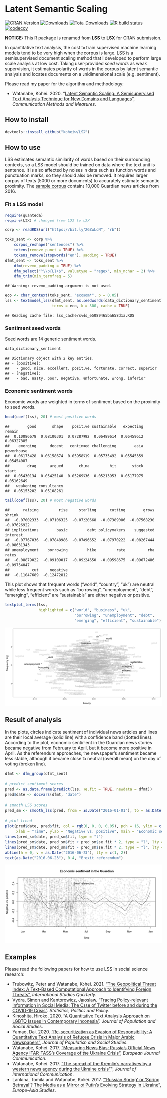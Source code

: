 
# Latent Semantic Scaling

<!-- badges: start -->

[![CRAN
Version](https://www.r-pkg.org/badges/version/LSX)](https://CRAN.R-project.org/package=LSX)
[![Downloads](https://cranlogs.r-pkg.org/badges/LSX)](https://CRAN.R-project.org/package=LSX)
[![Total
Downloads](https://cranlogs.r-pkg.org/badges/grand-total/LSX?color=orange)](https://CRAN.R-project.org/package=LSX)
[![R build
status](https://github.com/koheiw/LSX/workflows/R-CMD-check/badge.svg)](https://github.com/koheiw/LSX/actions)
[![codecov](https://codecov.io/gh/koheiw/LSX/branch/master/graph/badge.svg)](https://codecov.io/gh/koheiw/LSX)
<!-- badges: end -->

**NOTICE:** This R package is renamed from **LSS** to **LSX** for CRAN
submission.

In quantitative text analysis, the cost to train supervised machine
learning models tend to be very high when the corpus is large. LSS is a
semisupervised document scaling method that I developed to perform large
scale analysis at low cost. Taking user-provided *seed words* as weak
supervision, it estimates polarity of words in the corpus by latent
semantic analysis and locates documents on a unidimensional scale
(e.g. sentiment).

Please read my paper for the algorithm and methodology:

-   Watanabe, Kohei. 2020. “[Latent Semantic Scaling: A Semisupervised
    Text Analysis Technique for New Domains and
    Languages](https://www.tandfonline.com/doi/full/10.1080/19312458.2020.1832976)”,
    *Communication Methods and Measures*.

## How to install

``` r
devtools::install_github("koheiw/LSX")
```

## How to use

LSS estimates semantic similarity of words based on their surrounding
contexts, so a LSS model should be trained on data where the text unit
is sentence. It is also affected by noises in data such as function
words and punctuation marks, so they should also be removed. It requires
larger corpus of texts (5000 or more documents) to accurately estimate
semantic proximity. The [sample corpus](https://bit.ly/2GZwLcN) contains
10,000 Guardian news articles from 2016.

### Fit a LSS model

``` r
require(quanteda)
require(LSX) # changed from LSS to LSX
```

``` r
corp <- readRDS(url("https://bit.ly/2GZwLcN", "rb"))
```

``` r
toks_sent <- corp %>% 
    corpus_reshape("sentences") %>% 
    tokens(remove_punct = TRUE) %>% 
    tokens_remove(stopwords("en"), padding = TRUE)
dfmt_sent <- toks_sent %>% 
    dfm(revemo_padding = TRUE) %>%
    dfm_select("^\\p{L}+$", valuetype = "regex", min_nchar = 2) %>% 
    dfm_trim(min_termfreq = 5)
```

    ## Warning: revemo_padding argument is not used.

``` r
eco <- char_context(toks_sent, "econom*", p = 0.05)
lss <- textmodel_lss(dfmt_sent, as.seedwords(data_dictionary_sentiment), 
                     terms = eco, k = 300, cache = TRUE)
```

    ## Reading cache file: lss_cache/svds_e5089465ba658d1a.RDS

### Sentiment seed words

Seed words are 14 generic sentiment words.

``` r
data_dictionary_sentiment
```

    ## Dictionary object with 2 key entries.
    ## - [positive]:
    ##   - good, nice, excellent, positive, fortunate, correct, superior
    ## - [negative]:
    ##   - bad, nasty, poor, negative, unfortunate, wrong, inferior

### Economic sentiment words

Economic words are weighted in terms of sentiment based on the proximity
to seed words.

``` r
head(coef(lss), 20) # most positive words
```

    ##        good       shape    positive sustainable   expecting      remain 
    ##  0.10086678  0.08100301  0.07287992  0.06489614  0.06459612  0.06327885 
    ##    emerging      decent   continued challenging        asia  powerhouse 
    ##  0.06173428  0.06158674  0.05958519  0.05735492  0.05545359  0.05454087 
    ##        drag      argued       china         hit       stock       start 
    ##  0.05430134  0.05425140  0.05269536  0.05213953  0.05177975  0.05162649 
    ##   weakening consultancy 
    ##  0.05153202  0.05108261

``` r
tail(coef(lss), 20) # most negative words
```

    ##      raising         rise     sterling      cutting        grows       shrink 
    ##  -0.07002333  -0.07106325  -0.07220668  -0.07389086  -0.07568230  -0.07626922 
    ## implications        basic         debt policymakers    suggested     interest 
    ##  -0.07767036  -0.07848986  -0.07896652  -0.07970222  -0.08267444  -0.08631343 
    ## unemployment    borrowing         hike         rate          rba        rates 
    ##  -0.08879022  -0.09109017  -0.09224650  -0.09598675  -0.09672486  -0.09754047 
    ##          cut     negative 
    ##  -0.11047689  -0.12472812

This plot shows that frequent words (“world”, “country”, “uk”) are
neutral while less frequent words such as “borrowing”, “unemployment”,
“debt”, “emerging”, “efficient” are “sustainable” are either negative or
positive.

``` r
textplot_terms(lss, 
               highlighted = c("world", "business", "uk",
                               "borrowing", "unemployment", "debt",
                               "emerging", "efficient", "sustainable"))
```

![](images/words-1.png)<!-- -->

## Result of analysis

In the plots, circles indicate sentiment of individual news articles and
lines are their local average (solid line) with a confidence band
(dotted lines). According to the plot, economic sentiment in the
Guardian news stories became negative from February to April, but it
become more positive in April. As the referendum approaches, the
newspaper’s sentiment became less stable, although it became close to
neutral (overall mean) on the day of voting (broken line).

``` r
dfmt <- dfm_group(dfmt_sent)

# predict sentiment scores
pred <- as.data.frame(predict(lss, se.fit = TRUE, newdata = dfmt))
pred$date <- docvars(dfmt, "date")

# smooth LSS scores
pred_sm <- smooth_lss(pred, from = as.Date("2016-01-01"), to = as.Date("2016-12-31"))

# plot trend
plot(pred$date, pred$fit, col = rgb(0, 0, 0, 0.05), pch = 16, ylim = c(-0.5, 0.5),
     xlab = "Time", ylab = "Negative vs. positive", main = "Economic sentiment in the Guardian")
lines(pred_sm$date, pred_sm$fit, type = "l")
lines(pred_sm$date, pred_sm$fit + pred_sm$se.fit * 2, type = "l", lty = 3)
lines(pred_sm$date, pred_sm$fit - pred_sm$se.fit * 2, type = "l", lty = 3)
abline(h = 0, v = as.Date("2016-06-23"), lty = c(1, 2))
text(as.Date("2016-06-23"), 0.4, "Brexit referendum")
```

![](images/trend-1.png)<!-- -->

## Examples

Please read the following papers for how to use LSS in social science
research:

-   Trubowitz, Peter and Watanabe, Kohei. 2021. [“The Geopolitical
    Threat Index: A Text-Based Computational Approach to Identifying
    Foreign
    Threats”](https://academic.oup.com/isq/advance-article/doi/10.1093/isq/sqab029/6278490),
    *International Studies Quarterly*.
-   Vydra, Simon and Kantorowicz, Jaroslaw. [“Tracing Policy-relevant
    Information in Social Media: The Case of Twitter before and during
    the COVID-19
    Crisis”](https://www.degruyter.com/document/doi/10.1515/spp-2020-0013/html).
    *Statistics, Politics and Policy*.
-   Kinoshita, Hiroko. 2020. [“A Quantitative Text Analysis Approach on
    LGBTQ Issues in Contemporary
    Indonesia”](https://so03.tci-thaijo.org/index.php/jpss/article/view/241133).
    *Journal of Population and Social Studies*.
-   Yamao, Dai. 2020. [“Re-securitization as Evasion of Responsibility:
    A Quantitative Text Analysis of Refugee Crisis in Major Arabic
    Newspapers”](https://so03.tci-thaijo.org/index.php/jpss/article/view/241130),
    *Journal of Population and Social Studies*.
-   Watanabe, Kohei. 2017. [“Measuring News Bias: Russia’s Official News
    Agency ITAR-TASS’s Coverage of the Ukraine
    Crisis”](http://journals.sagepub.com/eprint/TBc9miIc89njZvY3gyAt/full),
    *European Journal Communication*.
-   Watanabe, Kohei. 2017. [“The spread of the Kremlin’s narratives by a
    western news agency during the Ukraine
    crisis”](http://www.tandfonline.com/eprint/h2IHsz2YKce6uJeeCmcd/full)",
    *Journal of International Communication*.
-   Lankina, Tomila and Watanabe, Kohei. 2017. [“‘Russian Spring’ or
    ‘Spring Betrayal’? The Media as a Mirror of Putin’s Evolving
    Strategy in
    Ukraine”](http://www.tandfonline.com/eprint/tWik7KDfsZv8C2KeNkI5/full),
    *Europe-Asia Studies*.
